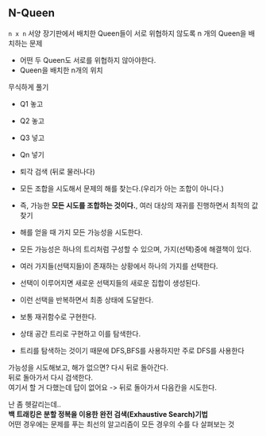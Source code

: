 ## N-Queen   
`n x n` 서양 장기판에서 배치한 Queen들이 서로 위협하지 않도록 n 개의 Queen을 배치하는 문제  
  
* 어떤 두 Queen도 서로를 위협하지 않아야한다.     
* Queen을 배치한 n개의 위치          

무식하게 풀기   
* Q1 놓고
* Q2 놓고
* Q3 넣고 
* Qn 넣기  

* 퇴각 검색 (뒤로 물러나다)    
* 모든 조합을 시도해서 문제의 해를 찾는다.(우리가 아는 조합이 아니다.)   
* 즉, 가능한 **모든 시도를 조합하는 것이다.**, 여러 대상의 재귀를 진행하면서 최적의 값 찾기       
* 해를 얻을 때 가지 모든 가능성을 시도한다.  
* 모든 가능성은 하나의 트리처럼 구성할 수 있으며, 가지(선택)중에 해결책이 있다.  
* 여러 가지들(선택지들)이 존재하는 상황에서 하나의 가지를 선택한다.  
* 선택이 이루어지면 새로운 선택지들의 새로운 집합이 생성된다.   
* 이런 선택을 반복하면서 최종 상태에 도달한다.   
* 보통 재귀함수로 구현한다.      
* 상태 공간 트리로 구현하고 이를 탐색한다.  
* 트리를 탐색하는 것이기 때문에 DFS,BFS를 사용하지만 주로 DFS를 사용한다       
      
가능성을 시도해보고, 해가 없으면? 다시 뒤로 돌아간다.      
뒤로 돌아가서 다시 검색한다.   
여기서 할 거 다했는데 답이 없어요 -> 뒤로 돌아가서 다음칸을 시도한다.      

    
    
난 좀 헷갈리는데..    
**백 트래킹은 분할 정복을 이용한 완전 검색(Exhaustive Search)기법**      
어떤 경우에는 문제를 푸는 최선의 알고리즘이 모든 경우의 수를 다 살펴보는 것     
   


